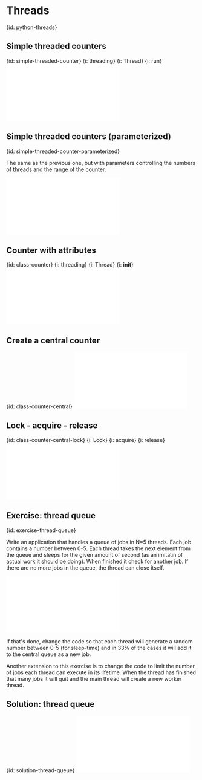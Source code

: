 # Threads
{id: python-threads}

## Simple threaded counters
{id: simple-threaded-counter}
{i: threading}
{i: Thread}
{i: run}
![](examples/threads/simple_counter.py)


## Simple threaded counters (parameterized)
{id: simple-threaded-counter-parameterized}


The same as the previous one, but with parameters controlling the numbers
of threads and the range of the counter.


![](examples/threads/simple_counter_parameterized.py)


## Counter with attributes
{id: class-counter}
{i: threading}
{i: Thread}
{i: __init__}
![](examples/threads/counter.py)


## Create a central counter
{id: class-counter-central}
![](examples/threads/counter_central.py)


## Lock - acquire - release
{id: class-counter-central-lock}
{i: Lock}
{i: acquire}
{i: release}
![](examples/threads/counter_central_lock.py)


## Exercise: thread queue
{id: exercise-thread-queue}


Write an application that handles a queue of jobs in N=5 threads.
Each job contains a number between 0-5.
Each thread takes the next element from the queue and sleeps for the given amount
of second (as an imitatin of actual work it should be doing). When finished it check
for another job. If there are no more jobs in the queue, the thread can close itself.


![](examples/threads/queue_skeleton.py)


If that's done, change the code so that each thread will generate a random
number between 0-5 (for sleep-time) and in 33% of the cases it will add it to the central queue
as a new job.




Another extension to this exercise is to change the code to limit the number of jobs each thread
can execute in its lifetime. When the thread has finished that many jobs it will quit and the
main thread will create a new worker thread.




## Solution: thread queue
{id: solution-thread-queue}
![](examples/threads/queue.py)



